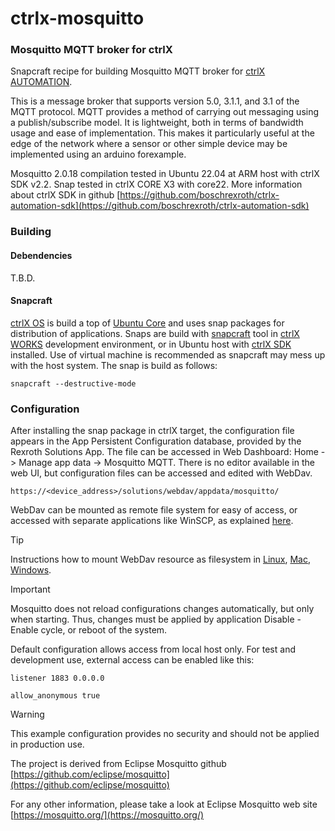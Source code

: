 # ctrlx-mosquitto
### Mosquitto MQTT broker for ctrlX

Snapcraft recipe for building Mosquitto MQTT broker for [ctrlX AUTOMATION](https://apps.boschrexroth.com/microsites/ctrlx-automation/en/).

This is a message broker that supports version 5.0, 3.1.1, and 3.1 of the MQTT protocol. MQTT provides a method of carrying out messaging using a publish/subscribe model. It is lightweight, both in terms of bandwidth usage and ease of implementation. This makes it particularly useful at the edge of the network where a sensor or other simple device may be implemented using an arduino forexample.

Mosquitto 2.0.18 compilation tested in Ubuntu 22.04 at ARM host with ctrlX SDK v2.2. Snap tested in ctrlX CORE X3 with core22. More information about ctrlX SDK in github [https://github.com/boschrexroth/ctrlx-automation-sdk](https://github.com/boschrexroth/ctrlx-automation-sdk)

### Building

#### Debendencies

T.B.D.

#### Snapcraft

[ctrlX OS](https://apps.boschrexroth.com/microsites/ctrlx-automation/en/portfolio/ctrlx-os/) is build a top of [Ubuntu Core](https://ubuntu.com/core) and uses snap packages for distribution of applications.
Snaps are build with [snapcraft](https://ubuntu.com/core/docs/snaps-in-ubuntu-core) tool in [ctrlX WORKS](https://apps.boschrexroth.com/microsites/ctrlx-automation/en/portfolio/ctrlx-works/) development environment, or in Ubuntu host with [ctrlX SDK](https://github.com/boschrexroth/ctrlx-automation-sdk) installed. Use of virtual machine is recommended as snapcraft may mess up with the host system. The snap is build as follows:

`snapcraft --destructive-mode`

### Configuration

After installing the snap package in ctrlX target, the configuration file appears in the App Persistent Configuration database, provided by the Rexroth Solutions App. The file can be accessed in Web Dashboard: Home -> Manage app data -> Mosquitto MQTT. There is no editor available in the web UI, but configuration files can be accessed and edited with WebDav.

`https://<device_address>/solutions/webdav/appdata/mosquitto/`

WebDav can be mounted as remote file system for easy of access, or accessed with separate applications like WinSCP, as explained [here](https://boschrexroth.github.io/ctrlx-automation-sdk/persistdata.html#accessing-configuration-files-per-webdav). 

> [!TIP]
> Instructions how to mount WebDav resource as filesystem in [Linux](https://espace.cern.ch/winservices-help/DFS/WebDAV/Pages/UsingDavfsOnOlderLinux.aspx), [Mac](https://espace.cern.ch/winservices-help/DFS/WebDAV/Pages/UsingWebDAVFromMacOSX.aspx), [Windows](https://espace.cern.ch/winservices-help/DFS/WebDAV/Pages/UsingWebDAVFromWindows.aspx).

> [!IMPORTANT]
> Mosquitto does not reload configurations changes automatically, but only when starting. Thus, changes must be applied by application Disable - Enable cycle, or reboot of the system.

Default configuration allows access from local host only. For test and development use, external access can be enabled like this:

`listener 1883 0.0.0.0`

`allow_anonymous true`

> [!WARNING]
> This example configuration provides no security and should not be applied in production use.


The project is derived from Eclipse Mosquitto github [https://github.com/eclipse/mosquitto](https://github.com/eclipse/mosquitto)

For any other information, please take a look at Eclipse Mosquitto web site [https://mosquitto.org/](https://mosquitto.org/)
